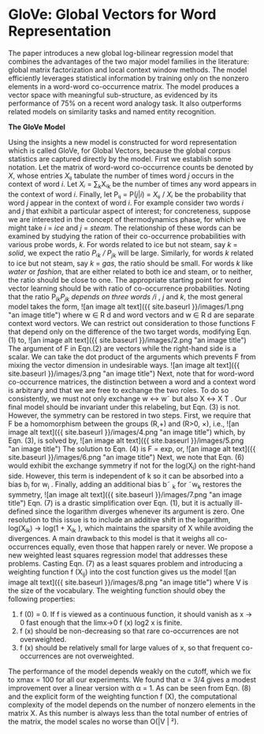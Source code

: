 

# GloVe: Global Vectors for Word Representation

The paper introduces a new global log-bilinear regression model that combines the advantages of the two major model families in the literature: global matrix factorization and local context window methods. The model efficiently leverages statistical information by training only on the nonzero elements in a word-word co-occurrence matrix.
The model produces a vector space with meaningful sub-structure, as evidenced by its performance of 75% on a recent word analogy task. It also outperforms related models on similarity tasks and named entity recognition.

**The GloVe Model**

Using the insights a new model is constructed for word representation which is called GloVe, for Global Vectors, because the global corpus statistics are captured directly by the model. 
First we establish some notation. Let the matrix of word-word co-occurrence  counts be denoted by _X_, whose entries _Xᵢⱼ_ tabulate the number of times word _j_ occurs in the context of word _i_.  Let _Xᵢ_ = ∑<sub>k</sub>Xᵢ<sub>k</sub> be the number of times any word appears in the context of word _i_. Finally, let Pᵢⱼ = P(_j_|_i_) = _Xᵢⱼ_ / _Xᵢ_ be the probability that word _j_ appear in the context of word _i_. 
For example consider two words _i_ and _j_ that exhibit a particular aspect of interest; for concreteness, suppose we are interested in the concept of thermodynamics phase, for which we might take _i_ = _ice_ and _j_ = _steam_. The relationship of these words can be examined by studying the ration of their co-occurrence probabilities with various probe words, _k_. For words related to ice but not steam, say _k_ = _solid_, we expect the ratio _Pᵢ<sub>k</sub> / P<sub>jk</sub>_ will be large. Similarly, for words _k_ related to ice but not steam, say _k_ = _gas_, the ratio should be small. For words _k_ like _water_ or _fashion_, that are either related to both ice and steam, or to neither, the ratio should be close to one.
The appropriate starting point for word vector learning should be with ratio of co-occurrence probabilities. Noting that the ratio P<sub>ik</sub>_P<sub>jk</sub> depends on three words /i_ , _j_  and _k_, the most general model takes the form,
![an image alt text]({{ site.baseurl }}/images/1.png "an image title")
where w ∈ R d  and word vectors and w ∈ R d are separate context word vectors. We can restrict out consideration to those functions F that depend only on the difference of the two target words, modifying Eqn.(1) to,
![an image alt text]({{ site.baseurl }}/images/2.png "an image title")
The argument of F in Eqn.(2) are vectors while the right-hand side is a scalar.
We can take the dot product of the arguments which prevents F from mixing the vector dimension in undesirable ways.
![an image alt text]({{ site.baseurl }}/images/3.png "an image title")
Next, note that for word-word co-occurrence matrices, the distinction between a word and a context word is arbitrary and that we are free to exchange the two roles. To do so consistently, we must not only exchange w ↔ w˜ but also X ↔ X T . Our final model should be invariant under this relabeling, but Eqn. (3) is not. However, the symmetry can be restored in two steps. First, we require that F be a homomorphism between the groups (R,+) and (R>0, ×), i.e.,
![an image alt text]({{ site.baseurl }}/images/4.png "an image title")
which, by Eqn. (3), is solved by,
![an image alt text]({{ site.baseurl }}/images/5.png "an image title")
The solution to Eqn. (4) is F = exp, or,
![an image alt text]({{ site.baseurl }}/images/6.png "an image title")
Next, we note that Eqn. (6) would exhibit the exchange symmetry if not for the log(X<sub>i</sub>) on the right-hand side. However, this term is independent of k so it can be absorbed into a bias b<sub>i</sub> for w<sub>i</sub> . Finally, adding an additional bias b˜ <sub>k</sub> for ˜w<sub>k</sub> restores the symmetry,
![an image alt text]({{ site.baseurl }}/images/7.png "an image title")
Eqn. (7) is a drastic simplification over Eqn. (1), but it is actually ill-defined since the logarithm diverges whenever its argument is zero. One resolution to this issue is to include an additive shift in the logarithm, log(X<sub>ik</sub>) → log(1 + X<sub>ik</sub> ), which maintains the sparsity of X while avoiding the divergences. A main drawback to this model is that it weighs all co-occurrences equally, even those that happen rarely or never.
We propose a new weighted least squares regression model that addresses these problems. Casting Eqn. (7) as a least squares problem and introducing a weighting function f (X<sub>ij</sub>) into the cost function gives us the model
![an image alt text]({{ site.baseurl }}/images/8.png "an image title")
where V is the size of the vocabulary. The weighting function should obey the following properties: 
1. f (0) = 0. If f is viewed as a continuous function, it should vanish as x → 0 fast enough that the limx→0 f (x) log2 x is finite. 
2. f (x) should be non-decreasing so that rare co-occurrences are not overweighted. 
3. f (x) should be relatively small for large values of x, so that frequent co-occurrences are not overweighted. 

The performance of the model depends weakly on the cutoff, which we fix to xmax = 100 for all our experiments. We found that α = 3/4 gives a modest improvement over a linear version with α = 1.
As can be seen from Eqn. (8) and the explicit form of the weighting function f (X), the computational complexity of the model depends on the number of nonzero elements in the matrix X. As this number is always less than the total number of entries of the matrix, the model scales no worse than O(|V | ²).
 
 
